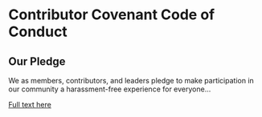 # Contributor Covenant Code of Conduct

## Our Pledge
We as members, contributors, and leaders pledge to make participation in our
community a harassment-free experience for everyone...

[Full text here](https://www.contributor-covenant.org/version/2/1/code_of_conduct/)
